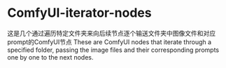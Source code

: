 # ComfyUI-iterator-nodes
这是几个通过遍历特定文件夹来向后续节点逐个输送文件夹中图像文件和对应prompt的ComfyUI节点 These are ComfyUI nodes that iterate through a specified folder, passing the image files and their corresponding prompts one by one to the next nodes.
